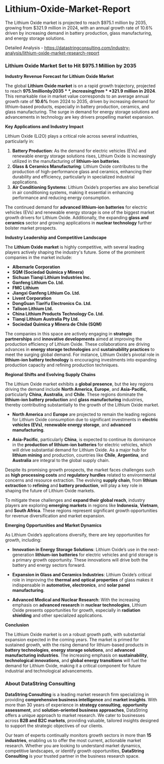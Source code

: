 # Lithium-Oxide-Market-Report
The Lithium Oxide market is projected to reach $975.1 million by 2035, growing from $321.9 million in 2024, with an annual growth rate of 10.6% driven by increasing demand in battery production, glass manufacturing, and energy storage solutions.

Detailed Analysis - https://datastringconsulting.com/industry-analysis/lithium-oxide-market-research-report

### Lithium Oxide Market Set to Hit $975.1 Million by 2035

**Industry Revenue Forecast for Lithium Oxide Market**

The global **Lithium Oxide market** is on a rapid growth trajectory, projected to reach **$975.1 million by 2035**, increasing from **$321.9 million in 2024**. This remarkable rise in market value corresponds to an average annual growth rate of **10.6%** from 2024 to 2035, driven by increasing demand for lithium-based products, especially in battery production, ceramics, and glass manufacturing. The surge in demand for energy storage solutions and advancements in technology are key drivers propelling market expansion.

**Key Applications and Industry Impact**

Lithium Oxide (Li2O) plays a critical role across several industries, particularly in:

1. **Battery Production**: As the demand for electric vehicles (EVs) and renewable energy storage solutions rises, Lithium Oxide is increasingly utilized in the manufacturing of **lithium-ion batteries**.
2. **Glass & Ceramics Manufacturing**: Lithium Oxide contributes to the production of high-performance glass and ceramics, enhancing their durability and efficiency, particularly in specialized industrial applications.
3. **Air Conditioning Systems**: Lithium Oxide’s properties are also beneficial in air conditioning systems, making it essential in enhancing performance and reducing energy consumption.

The continued demand for **advanced lithium-ion batteries** for electric vehicles (EVs) and renewable energy storage is one of the biggest market growth drivers for Lithium Oxide. Additionally, the expanding **glass and ceramics** sector and growing applications in **nuclear technology** further bolster market prospects.

**Industry Leadership and Competitive Landscape**

The **Lithium Oxide market** is highly competitive, with several leading players actively shaping the industry's future. Some of the prominent companies in the market include:

- **Albemarle Corporation**
- **SQM (Sociedad Quimica y Minera)**
- **Sichuan Tianqi Lithium Industries Inc.**
- **Ganfeng Lithium Co. Ltd.**
- **FMC Lithium**
- **Jiangxi Ganfeng Lithium Co. Ltd.**
- **Livent Corporation**
- **DongGuan TianYu Electronics Co. Ltd.**
- **Talison Lithium Ltd.**
- **China Lithium Products Technology Co. Ltd.**
- **Tianqi Lithium Australia Pty Ltd.**
- **Sociedad Quimica y Minera de Chile (SQM)**

The companies in this space are actively engaging in **strategic partnerships** and **innovative developments** aimed at improving the production efficiency of Lithium Oxide. These collaborations are driving advances in **energy storage technologies** and **sustainability practices** to meet the surging global demand. For instance, Lithium Oxide’s pivotal role in **lithium-ion battery technology** is encouraging investments into expanding production capacity and refining production techniques.

**Regional Shifts and Evolving Supply Chains**

The Lithium Oxide market exhibits a **global presence**, but the key regions driving the demand include **North America**, **Europe**, and **Asia-Pacific**, particularly **China**, **Australia**, and **Chile**. These regions dominate the **lithium-ion battery production** and **glass manufacturing** industries, thereby contributing substantially to the growth of the Lithium Oxide market.

- **North America** and **Europe** are projected to remain the leading regions for Lithium Oxide consumption due to significant investments in **electric vehicles (EVs)**, **renewable energy storage**, and **advanced manufacturing**.
  
- **Asia-Pacific**, particularly **China**, is expected to continue its dominance in the **production of lithium-ion batteries** for electric vehicles, which will drive substantial demand for Lithium Oxide. As a major hub for **lithium mining** and production, countries like **Chile**, **Argentina**, and **Australia** are integral to the global supply chain.

Despite its promising growth prospects, the market faces challenges such as **high processing costs** and **regulatory hurdles** related to environmental concerns and resource extraction. The evolving **supply chain**, from **lithium extraction** to **refining** and **battery production**, will play a key role in shaping the future of Lithium Oxide markets.

To mitigate these challenges and **expand their global reach**, industry players are exploring **emerging markets** in regions like **Indonesia**, **Vietnam**, and **South Africa**. These regions represent significant growth opportunities for revenue diversification and market expansion.

**Emerging Opportunities and Market Dynamics**

As Lithium Oxide’s applications diversify, there are key opportunities for growth, including:

- **Innovation in Energy Storage Solutions**: Lithium Oxide’s use in the next-generation **lithium-ion batteries** for electric vehicles and grid storage is a primary growth opportunity. These innovations will drive both the battery and energy sectors forward.
  
- **Expansion in Glass and Ceramics Industries**: Lithium Oxide’s critical role in improving the **thermal and optical properties** of glass makes it indispensable in **automotive, electronics**, and **solar panel manufacturing**.
  
- **Advanced Medical and Nuclear Research**: With the increasing emphasis on **advanced research** in **nuclear technologies**, Lithium Oxide presents opportunities for growth, especially in **radiation shielding** and other specialized applications.

**Conclusion**

The Lithium Oxide market is on a robust growth path, with substantial expansion expected in the coming years. The market is primed for sustained growth, with the rising demand for lithium-based products in **battery technologies**, **energy storage solutions**, and **advanced manufacturing industries**. The increasing emphasis on **sustainability**, **technological innovations**, and **global energy transitions** will fuel the demand for Lithium Oxide, making it a critical component for future industrial and technological advancements.

### About DataString Consulting

**DataString Consulting** is a leading market research firm specializing in providing **comprehensive business intelligence** and **market insights**. With more than 30 years of experience in **strategy consulting**, **opportunity assessment**, and **solution-oriented business approaches**, DataString offers a unique approach to market research. We cater to businesses across **B2B and B2C markets**, providing valuable, tailored insights designed to support the strategic objectives of our clients.

Our team of experts continually monitors growth sectors in more than **15 industries**, enabling us to offer the most current, actionable market research. Whether you are looking to understand market dynamics, competitive landscapes, or identify growth opportunities, **DataString Consulting** is your trusted partner in the business research space.
